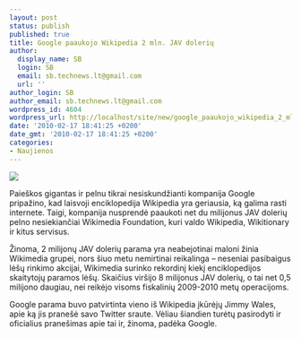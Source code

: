 ```yaml
---
layout: post
status: publish
published: true
title: Google paaukojo Wikipedia 2 mln. JAV dolerių
author:
  display_name: SB
  login: SB
  email: sb.technews.lt@gmail.com
  url: ''
author_login: SB
author_email: sb.technews.lt@gmail.com
wordpress_id: 4604
wordpress_url: http://localhost/site/new/google_paaukojo_wikipedia_2_mln_jav_doleriu/
date: '2010-02-17 18:41:25 +0200'
date_gmt: '2010-02-17 18:41:25 +0200'
categories:
- Naujienos
---
```

<div class="imgright"><img src="http://t1.gstatic.com/images?q=tbn:gT6N08uED5PJ-M:http://www.thetechherald.com/media/images/200903/google_logo_5_2.jpg"  /></div>
<p>Paieškos gigantas ir pelnu tikrai nesiskundžianti kompanija Google pripažino, kad laisvoji enciklopedija Wikipedia yra geriausia, ką galima rasti internete. Taigi, kompanija nusprendė paaukoti net du milijonus JAV dolerių pelno nesiekiančiai Wikimedia Foundation, kuri valdo Wikipedia, Wikitionary ir kitus servisus.</p>
<p>Žinoma, 2 milijonų JAV dolerių parama yra neabejotinai maloni žinia Wikimedia grupei, nors šiuo metu nemirtinai reikalinga – neseniai pasibaigus lėšų rinkimo akcijai, Wikimedia surinko rekordinį kiekį enciklopedijos skaitytojų paramos lėšų. Skaičius viršijo 8 milijonus JAV dolerių, o tai net 0,5 milijono daugiau, nei reikėjo visoms fiskalinių 2009-2010 metų operacijoms.</p>
<p>Google parama buvo patvirtinta vieno iš Wikipedia įkūrėjų Jimmy Wales, apie ką jis pranešė savo Twitter sraute. Vėliau šiandien turėtų pasirodyti ir oficialius pranešimas apie tai ir, žinoma, padėka Google.</p>

